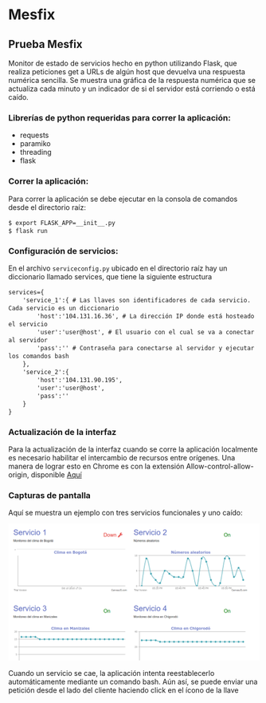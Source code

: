 # Mesfix
## Prueba Mesfix

Monitor de estado de servicios hecho en python utilizando Flask, que realiza peticiones get a URLs de algún host que devuelva una respuesta numérica sencilla. Se muestra una gráfica de la respuesta numérica que se actualiza cada minuto y un indicador de si el servidor está corriendo o está caído.

### Librerías de python requeridas para correr la aplicación:

- requests
- paramiko
- threading
- flask

### Correr la aplicación:

Para correr la aplicación se debe ejecutar en la consola de comandos desde el directorio raíz:

```
$ export FLASK_APP=__init__.py
$ flask run
```

### Configuración de servicios:

En el archivo `serviceconfig.py` ubicado en el directorio raíz hay un diccionario llamado services, que tiene la siguiente estructura

```
services={
	'service_1':{ # Las llaves son identificadores de cada servicio. Cada servicio es un diccionario
		'host':'104.131.16.36', # La dirección IP donde está hosteado el servicio 
		'user':'user@host', # El usuario con el cual se va a conectar al servidor
		'pass':'' # Contraseña para conectarse al servidor y ejecutar los comandos bash
	},
	'service_2':{
		'host':'104.131.90.195',
		'user':'user@host',
		'pass':''
	}
}
```

### Actualización de la interfaz

Para la actualización de la interfaz cuando se corre la aplicación localmente es necesario habilitar el intercambio de recursos entre orígenes. Una manera de lograr esto en Chrome es con la extensión Allow-control-allow-origin, disponible [Aquí](https://chrome.google.com/webstore/detail/allow-control-allow-origi/nlfbmbojpeacfghkpbjhddihlkkiljbi?utm_source=chrome-ntp-icon)

### Capturas de pantalla

Aquí se muestra un ejemplo con tres servicios funcionales y uno caído:

![alt text](https://github.com/sbacarob/Mesfix/blob/master/mesfix2.png "Screenshot 1")

Cuando un servicio se cae, la aplicación intenta reestablecerlo automáticamente mediante un comando bash. Aún así, se puede enviar una petición desde el lado del cliente haciendo click en el ícono de la llave
